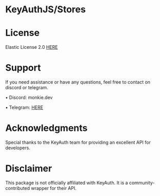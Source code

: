 # KeyAuthJS/Stores

# License

Elastic License 2.0 [HERE](https://github.com/lIMonkieIl/keyauth-npm/blob/dev/LICENSE)

# Support

If you need assistance or have any questions, feel free to contact on discord or telegram.

• Discord: monkie.dev

• Telegram: [HERE](https://t.me/lIMonkieIl)

# Acknowledgments

Special thanks to the KeyAuth team for providing an excellent API for developers.

# Disclaimer

This package is not officially affiliated with KeyAuth. It is a community-contributed wrapper for their API.

